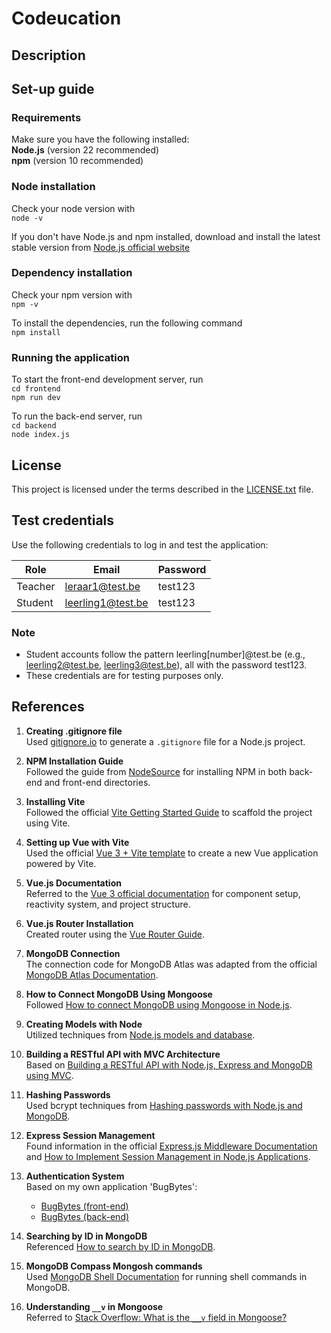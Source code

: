 # Codeucation
## Description
## Set-up guide
### Requirements
Make sure you have the following installed: <br>
**Node.js** (version 22 recommended)<br>
**npm** (version 10 recommended)

### Node installation

Check your node version with <br> `node -v`<br>

If you don't have Node.js and npm installed, download and install the latest stable version from [Node.js official website](https://nodejs.org/en/download/package-manager)

### Dependency installation

Check your npm version with <br> `npm -v`<br>

To install the dependencies, run the following command <br> `npm install`

### Running the application

To start the front-end development server, run <br>
`cd frontend` <br>
`npm run dev`

To run the back-end server, run <br>
`cd backend` <br>
`node index.js`

## License
This project is licensed under the terms described in the [LICENSE.txt](./LICENSE.txt) file.

## Test credentials
Use the following credentials to log in and test the application:

| Role    | Email                                         | Password |
| ------- | --------------------------------------------- | -------- |
| Teacher | leraar1@test.be | test123  |
| Student | leerling1@test.be | test123  |

### Note
- Student accounts follow the pattern leerling[number]@test.be (e.g., leerling2@test.be, leerling3@test.be), all with the password test123.
- These credentials are for testing purposes only.

## References

1. **Creating .gitignore file**  
   Used [gitignore.io](https://www.toptal.com/developers/gitignore) to generate a `.gitignore` file for a Node.js project.

2. **NPM Installation Guide**  
   Followed the guide from [NodeSource](https://nodesource.com/blog/an-absolute-beginners-guide-to-using-npm/) for installing NPM in both back-end and front-end directories.

3. **Installing Vite**  
   Followed the official [Vite Getting Started Guide](https://vitejs.dev/guide/) to scaffold the project using Vite.

4. **Setting up Vue with Vite**  
   Used the official [Vue 3 + Vite template](https://vitejs.dev/guide/#scaffolding-your-first-vite-project) to create a new Vue application powered by Vite.

5. **Vue.js Documentation**  
   Referred to the [Vue 3 official documentation](https://vuejs.org/guide/introduction.html) for component setup, reactivity system, and project structure.

6. **Vue.js Router Installation**  
   Created router using the [Vue Router Guide](https://router.vuejs.org/guide/).

7. **MongoDB Connection**  
   The connection code for MongoDB Atlas was adapted from the official [MongoDB Atlas Documentation](https://www.mongodb.com/docs/atlas/).

8. **How to Connect MongoDB Using Mongoose**  
   Followed [How to connect MongoDB using Mongoose in Node.js](https://medium.com/@finnkumar6/how-to-connect-mongodb-using-mongoose-in-node-js-like-a-pro-a-fresh-and-modern-approach-6470c69aec16).

9. **Creating Models with Node**  
   Utilized techniques from [Node.js models and database](https://javascript.plainenglish.io/node-js-models-and-database-3836f0c7f2da).

10. **Building a RESTful API with MVC Architecture**  
    Based on [Building a RESTful API with Node.js, Express and MongoDB using MVC](https://medium.com/@Prathmesh_Chavan/building-a-restful-api-with-node-js-express-and-mongodb-using-mvc-architecture-c418143a882a).

11. **Hashing Passwords**  
    Used bcrypt techniques from [Hashing passwords with Node.js and MongoDB](https://www.izertis.com/en/-/hashing-passwords-with-nodejs-and-mongodb-bcrypt).

12. **Express Session Management**  
    Found information in the official [Express.js Middleware Documentation](https://expressjs.com/en/resources/middleware/session.html) and [How to Implement Session Management in Node.js Applications](https://dev.to/saint_vandora/how-to-implement-session-management-in-nodejs-applications-5emm).

13. **Authentication System**  
    Based on my own application 'BugBytes':  
    - [BugBytes (front-end)](https://github.com/EHB-MCT/web2-course-project-front-end-RyanVankriekinge)  
    - [BugBytes (back-end)](https://github.com/EHB-MCT/web2-course-project-back-end-RyanVankriekinge)

14. **Searching by ID in MongoDB**  
    Referenced [How to search by ID in MongoDB](https://www.geeksforgeeks.org/how-to-search-by-id-in-mongodb/).

15. **MongoDB Compass Mongosh commands**  
    Used [MongoDB Shell Documentation](https://www.mongodb.com/docs/mongodb-shell/run-commands/) for running shell commands in MongoDB.

16. **Understanding `__v` in Mongoose**  
    Referred to [Stack Overflow: What is the `__v` field in Mongoose?](https://stackoverflow.com/questions/12495891/what-is-the-v-field-in-mongoose)